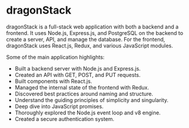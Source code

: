 # dragonStack

dragonStack is a full-stack web application with both a backend and a frontend. It uses Node.js, Express.js, and PostgreSQL on the backend to create a server, API, and manage the database. For the frontend, dragonStack uses React.js, Redux, and various JavaScript modules.

Some of the main application highlights:

- Built a backend server with Node.js and Express.js.
- Created an API with GET, POST, and PUT requests.
- Built components with React.js.
- Managed the internal state of the frontend with Redux.
- Discovered best practices around naming and structure.
- Understand the guiding principles of simplicity and singularity.
- Deep dive into JavaScript promises.
- Thoroughly explored the Node.js event loop and v8 engine.
- Created a secure authentication system.
